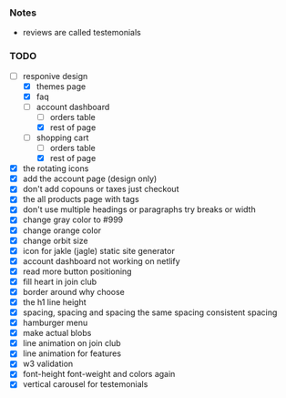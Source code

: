 ### Notes
- reviews are called testemonials

### TODO
- [ ] responive design
  - [x] themes page
  - [x] faq
  - [ ] account dashboard
    - [ ] orders table
    - [x] rest of page
  - [ ] shopping cart
    - [ ] orders table
    - [x] rest of page
- [x] the rotating icons
- [x] add the account page (design only)
- [x] don't add copouns or taxes just checkout
- [x] the all products page with tags
- [x] don't use multiple headings or paragraphs try breaks or width
- [x] change gray color to #999
- [x] change orange color
- [x] change orbit size
- [x] icon for jakle (jagle) static site generator
- [x] account dashboard not working on netlify
- [x] read more button positioning
- [x] fill heart in join club
- [x] border around why choose
- [x] the h1 line height
- [x] spacing, spacing and spacing the same spacing consistent spacing
- [x] hamburger menu
- [x] make actual blobs
- [x] line animation on join club
- [x] line animation for features
- [x] w3 validation
- [x] font-height font-weight and colors again
- [x] vertical carousel for testemonials
